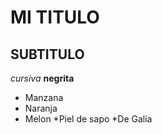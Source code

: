 # MI TITULO
## SUBTITULO
<!-- FORMATOS -->
*cursiva*
**negrita**
<!-- listas -->
* Manzana
* Naranja
* Melon
    *Piel de sapo
    *De Galia
